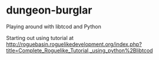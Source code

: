 dungeon-burglar
===============

Playing around with libtcod and Python

Starting out using tutorial at http://roguebasin.roguelikedevelopment.org/index.php?title=Complete_Roguelike_Tutorial,_using_python%2Blibtcod

